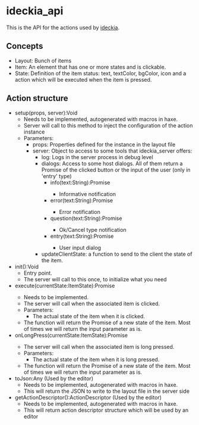 # ideckia_api

This is the API for the actions used by [ideckia](https://github.com/ideckia/ideckia_server).

## Concepts

* Layout: Bunch of items
* Item: An element that has one or more states and is clickable.
* State: Definition of the item status: text, textColor, bgColor, icon and a action which will be executed when the item is pressed.

## Action structure

* setup(props, server):Void
  * Needs to be implemented, autogenerated with macros in haxe.
  * Server will call to this method to inject the configuration of the action instance
  * Parameters:
    * props: Properties defined for the instance in the layout file
    * server: Object to access to some tools that ideckia_server offers:
      * log: Logs in the server process in debug level
      * dialogs: Access to some host dialogs. All of them return a Promise of the clicked button or the input of the user (only in 'entry' type)
        * info(text:String):Promise<String>
          * Informative notification
        * error(text:String):Promise<String>
          * Error notification
        * question(text:String):Promise<String>
          * Ok/Cancel type notification
        * entry(text:String):Promise<String>
          * User input dialog
      * updateClientState: a function to send to the client the state of the item.
* init():Void
  * Entry point.
  * The server will call to this once, to initialize what you need
* execute(currentState:ItemState):Promise<ItemState>
  * Needs to be implemented.
  * The server will call when the associated item is clicked.
  * Parameters:
    * The actual state of the item when it is clicked.
  * The function will return the Promise of a new state of the item. Most of times we will return the input parameter as is.
* onLongPress(currentState:ItemState):Promise<ItemState>
  * The server will call when the associated item is long pressed.
  * Parameters:
    * The actual state of the item when it is long pressed.
  * The function will return the Promise of a new state of the item. Most of times we will return the input parameter as is.
* toJson:Any (Used by the editor)
  * Needs to be implemented, autogenerated with macros in haxe.
  * This will return the JSON to write to the layout file in the server side
* getActionDescriptor():ActionDescriptor  (Used by the editor)
  * Needs to be implemented, autogenerated with macros in haxe.
  * This will return action descriptor structure which will be used by an editor
